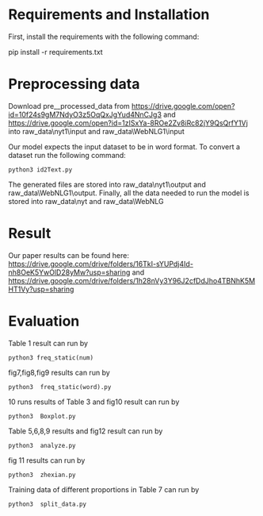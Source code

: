 # Requirements and Installation
First, install the requirements with the following command:

pip install -r requirements.txt

# Preprocessing data
Download pre__processed_data from https://drive.google.com/open?id=10f24s9gM7NdyO3z5OqQxJgYud4NnCJg3 and https://drive.google.com/open?id=1zISxYa-8ROe2Zv8iRc82jY9QsQrfY1Vj into raw_data\nyt1\input and raw_data\WebNLG1\input

Our model expects the input dataset to be in word format. To convert a dataset run the following command:
```
python3 id2Text.py
```
The generated files are stored into raw_data\nyt1\output and raw_data\WebNLG1\output. Finally, all the data needed to run the model is stored into raw_data\nyt and raw_data\WebNLG

# Result
Our paper results can be found here:
https://drive.google.com/drive/folders/16TkI-sYUPdj4Id-nh8OeK5YwOlD28yMw?usp=sharing and https://drive.google.com/drive/folders/1h28nVy3Y96J2cfDdJho4TBNhK5MHT1Vy?usp=sharing

# Evaluation
Table 1 result can run by 
```
python3 freq_static(num)
```

fig7,fig8,fig9 results can run by
```
python3  freq_static(word).py
``` 

10 runs results of Table 3 and fig10 result can run by 
```
python3  Boxplot.py
``` 

Table 5,6,8,9 results and fig12 result can run by
```
python3  analyze.py
``` 

fig 11 results can run by
```
python3  zhexian.py
``` 
 
Training data of different proportions in Table 7 can run by
 ```
python3  split_data.py
``` 
 